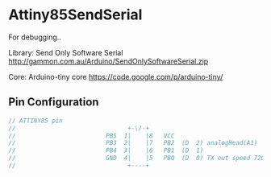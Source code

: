 # Attiny85SendSerial

For debugging..

Library: Send Only Software Serial
http://gammon.com.au/Arduino/SendOnlySoftwareSerial.zip

Core: Arduino-tiny core 
https://code.google.com/p/arduino-tiny/


## Pin Configuration

``` c
// ATTINY85 pin
//                               +-\/-+
//                         PB5  1|    |8   VCC
//                         PB3  2|    |7   PB2  (D  2) analogRead(A1)
//                         PB4  3|    |6   PB1  (D  1)        
//                         GND  4|    |5   PB0  (D  0) TX out speed 7200
//                               +----+
```
